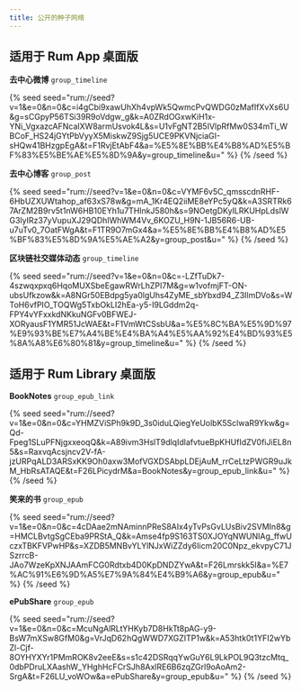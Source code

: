 ```yaml
---
title: 公开的种子网络
---
```


## 适用于 Rum App 桌面版

**去中心微博**
`group_timeline`

{% seed seed="rum://seed?v=1&e=0&n=0&c=i4gCbi9xawUhXh4vpWk5QwmcPvQWDG0zMafIfXvXs6U&g=sCGpyP56TSi39R9oVdgw_g&k=A0ZRdOGxwKiH1x-YNi_VgxazcAFNcaIXW8armUsvok4L&s=U1vFgNT2B5IVlpRfMw0S34mTi_WBCoF_HS24jGYtPbVyyX5MiskwZ9Sjg5UCE9PKVNjciaGI-sHQw41BHzgpEgA&t=F1RvjEtAbF4&a=%E5%8E%BB%E4%B8%AD%E5%BF%83%E5%BE%AE%E5%8D%9A&y=group_timeline&u=" %}
{% /seed %}

**去中心博客**
`group_post`

{% seed seed="rum://seed?v=1&e=0&n=0&c=VYMF6v5C_qmsscdnRHF-6HbUZXUWtahop_af63xS78w&g=mA_1Kr4EQ2iiME8eYPc5yQ&k=A3SRTRk67ArZM2B9rv5t1nW6HB10EYh1u7THlnkJ580h&s=9NOetgDKyILRKUHpLdslWG3lyIRz37yVupuXJ29QDhIWhWM4Vv_6KOZU_H9N-1JB56R6-UB-u7uTv0_7OatFWgA&t=F1TR9O7mGx4&a=%E5%8E%BB%E4%B8%AD%E5%BF%83%E5%8D%9A%E5%AE%A2&y=group_post&u=" %}
{% /seed %}

**区块链社交媒体动态**
`group_timeline`

{% seed seed="rum://seed?v=1&e=0&n=0&c=-LZfTuDk7-4szwqxpxq6HqoMUXSbeEgawRWrLhZPI7M&g=w1vofmjFT-ON-ubsUfkzow&k=A8NGr50EBdpg5ya0lgUhs4ZyME_sbYbxd94_Z3IlmDVo&s=WToH6vfPIO_TOQWg5TxbOkLI2hEa-y5-I9LGddm2q-FPY4vYFxxkdNKkuNGFv0BFWEJ-XORyausF1YMR51JcWAE&t=F1VmWtCSsbU&a=%E5%8C%BA%E5%9D%97%E9%93%BE%E7%A4%BE%E4%BA%A4%E5%AA%92%E4%BD%93%E5%8A%A8%E6%80%81&y=group_timeline&u=" %}
{% /seed %}

## 适用于 Rum Library 桌面版

**BookNotes**
`group_epub_link`

{% seed seed="rum://seed?v=1&e=0&n=0&c=YHMZViSPh9k9D_3s0iduLQiegYeUolbK5SclwaR9Ykw&g=Qd-Fpeg1SLuPFNjgxxeoqQ&k=A89ivm3HslT9dlqIdlafvtueBpKHUfIdZV0fiJiEL8n5&s=RaxvqAcsjncv2V-fA-jzURPqALD3ARSxKK9Oh0axw3MofVGXDSAbpLDEjAuM_rrCeLtzPWGR9uJkM_HbRsATAQE&t=F26LPicydrM&a=BookNotes&y=group_epub_link&u=" %}
{% /seed %}

**笑来的书**
`group_epub`

{% seed seed="rum://seed?v=1&e=0&n=0&c=4cDAae2mNAminnPReS8AIx4yTvPsGvLUsBiv2SVMIn8&g=HMCLBvtgSgCEba9PRStA_Q&k=Amse4fp9S163TS0XJOYqNWUNIAg_ffwUczxTBKFVPwHP&s=XZDB5MNBvYLYlNJxWiZZdy6Iicm20C0Npz_ekvpyC71JSzrrcB-JAo7WzeKpXNJAAmFCG0Rdtxb4D0KpDNDZYwA&t=F26Lmrskk5I&a=%E7%AC%91%E6%9D%A5%E7%9A%84%E4%B9%A6&y=group_epub&u=" %}
{% /seed %}

**ePubShare**
`group_epub`

{% seed seed="rum://seed?v=1&e=0&n=0&c=McuNgAlRLtYHKyb7D8HkTt8pAG-y9-BsW7mXSw8GfM0&g=VrJqD62hQgWWD7XGZITP1w&k=A53htk0t1YFI2wYbZl-Cjf-8OYHYXYr1PMmROK8v2eeE&s=s1c42DSRqqYwGuY6L9LkPOL9Q3tzcMtq_0dbPDruLXAashW_YHghHcFCrSJh8AxlRE6B6zqZGrl9oAoAm2-SrgA&t=F26LU_voWOw&a=ePubShare&y=group_epub&u=" %}
{% /seed %}